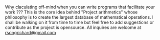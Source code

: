 Why claculating off-mind when you can write programs that facilitate your work ??? This is the core idea behind "Project arithmetics" whose philosophy is to create the largest database of mathematical operations.
I shall be walking on it from time to time but feel free to add suggestions or contribute as the project is opensource. 
All inquires are welcome at rsongrichard@gmail.com
